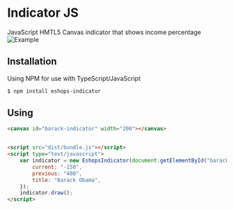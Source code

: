 # Indicator JS

JavaScript HMTL5 Canvas indicator that shows income percentage
![Example](https://gebeto.github.io/eshops-indicator/example.png)

## Installation
Using NPM for use with TypeScript/JavaScript
```sh
$ npm install eshops-indicator
```

## Using

```html  
<canvas id="barack-indicator" width="200"></canvas>


<script src="dist/bundle.js"></script>
<script type="text/javascript">
    var indicator = new EshopsIndicator(document.getElementById("barack-indicator"), {
        current: "-150",
        previous: "400",
        title: "Barack Obama",
    });
    indicator.draw();
</script>

```

